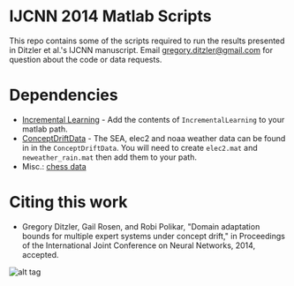 # IJCNN 2014 Matlab Scripts

This repo contains some of the scripts required to run the results presented in Ditzler et al.'s IJCNN manuscript. Email <gregory.ditzler@gmail.com> for question about the code or data requests.


# Dependencies
* [Incremental Learning](http://github.com/gditzler/IncrementalLearning) - Add the contents of `IncrementalLearning` to your matlab path. 
* [ConceptDriftData](http://github.com/gditzler/ConceptDriftData) - The SEA, elec2 and noaa weather data can be found in in the `ConceptDriftData`. You will need to create `elec2.mat` and `neweather_rain.mat` then add them to your path.
* Misc.: [chess data](http://sites.google.com/site/zliobaite/resources-1)

# Citing this work
* Gregory Ditzler, Gail Rosen, and Robi Polikar, "Domain adaptation bounds for multiple expert systems under concept drift," in Proceedings of the International Joint Conference on Neural Networks, 2014, accepted.

![alt tag](https://raw.github.com/gditzler/ijcnn2014/master/img/ijcnn2014-cloud.jpg)
